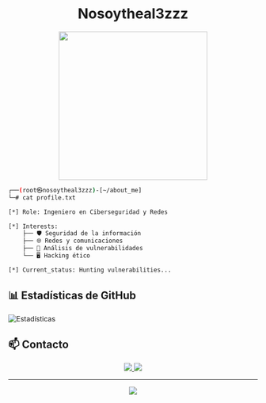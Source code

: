<h1 align="center">Nosoytheal3zzz</h1>
<div align="center">
  <img src="https://media.giphy.com/media/l41lSxVZVzO1l4tDa/giphy.gif" width="300"/>
</div>

```bash
┌──(root㉿nosoytheal3zzz)-[~/about_me]
└─# cat profile.txt

[*] Role: Ingeniero en Ciberseguridad y Redes

[*] Interests:
    ├── 🛡️ Seguridad de la información
    ├── 🌐 Redes y comunicaciones
    ├── 🔐 Análisis de vulnerabilidades
    └── 🖥️ Hacking ético

[*] Current_status: Hunting vulnerabilities...
```

## 📊 Estadísticas de GitHub
![Estadísticas](https://github-readme-stats.vercel.app/api?username=Nosoytheal3zzz&show_icons=true&theme=dark)

## 📫 Contacto
<div align="center">
  <a href="TU_LINKEDIN">
    <img src="https://img.shields.io/badge/LinkedIn-0077B5?style=for-the-badge&logo=linkedin&logoColor=white"/>
  </a>
  <a href="mailto:TU_EMAIL">
    <img src="https://img.shields.io/badge/Email-D14836?style=for-the-badge&logo=gmail&logoColor=white"/>
  </a>
</div>

---
<div align="center">
  <img src="https://komarev.com/ghpvc/?username=Nosoytheal3zzz&color=blue&style=flat-square&label=Visitas+al+perfil"/>
</div>
